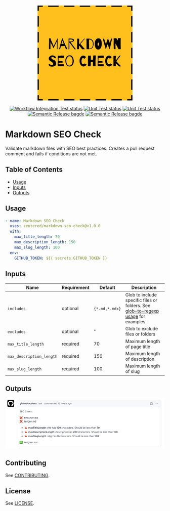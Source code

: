 <p align="center">
  <img src="res/markdowncheck.png">
</p>

<p align="center">
  <a href="https://github.com/zentered/markdown-seo-check/actions/workflows/seocheck.yml"><img alt="Workflow Integration Test status" src="https://github.com/zentered/markdown-seo-check/actions/workflows/seocheck.yml/badge.svg"></a>
  <a href="https://github.com/zentered/markdown-seo-check/actions/workflows/test.yml"><img alt="Unit Test status" src="https://github.com/zentered/markdown-seo-check/actions/workflows/test.yml/badge.svg"></a>
  <a href="https://github.com/zentered/markdown-seo-check/actions/workflows/publish.yml"><img alt="Unit Test status" src="https://github.com/zentered/markdown-seo-check/actions/workflows/publish.yml/badge.svg"></a>
  <a href="https://semantic-release.gitbook.io/semantic-release/"><img alt="Semantic Release bagde" src="https://img.shields.io/badge/%20%20%F0%9F%93%A6%F0%9F%9A%80-semantic--release-e10079.svg"></a>
  <a href="https://zentered.co"><img alt="Semantic Release bagde" src="https://img.shields.io/badge/>-Zentered-lightgrey?style=flat"></a>
</p>

# Markdown SEO Check

Validate markdown files with SEO best practices. Creates a pull request comment and fails if conditions are not met.

## Table of Contents

- [Usage](#usage)
- [Inputs](#inputs)
- [Outputs](#outputs)

## Usage

```yaml
- name: Markdown SEO Check
  uses: zentered/markdown-seo-check@v1.0.0
  with:
    max_title_length: 70
    max_description_length: 150
    max_slug_length: 100
  env:
    GITHUB_TOKEN: ${{ secrets.GITHUB_TOKEN }}
```

## Inputs

| Name                     | Requirement | Default        | Description                                                                                                                             |
| ------------------------ | ----------- | -------------- | --------------------------------------------------------------------------------------------------------------------------------------- |
| `includes`               | optional    | `{*.md,*.mdx}` | Glob to include specific files or folders. See [glob-to-regexp usage](https://www.npmjs.com/package/glob-to-regexp#usage) for examples. |
| `excludes`               | optional    | ''             | Glob to exclude files or folders                                                                                                        |
| `max_title_length`       | required    | 70             | Maximum length of page title                                                                                                            |
| `max_description_length` | required    | 150            | Maximum length of description                                                                                                           |
| `max_slug_length`        | required    | 100            | Maximum length of slug                                                                                                                  |

## Outputs

![screenshot of github comment](res/output.png)

## Contributing

See [CONTRIBUTING](CONTRIBUTING.md).

## License

See [LICENSE](LICENSE).
